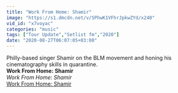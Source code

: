 ```yaml
---
title: "Work From Home: Shamir"
image: "https://s1.dmcdn.net/v/SPhwK1VFhrJpkwZYd/x240"
vid_id: "x7voyac"
categories: "music"
tags: ["Tour Update","Setlist fm","2020"]
date: "2020-08-27T06:07:05+03:00"
---
```

Philly-based singer Shamir on the BLM movement and honing his cinematography skills in quarantine.<br><b>Work From Home: Shamir</b><br> <i>Work From Home: Shamir</i><br> <u>Work From Home: Shamir</u>

